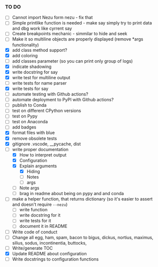 ### TO DO

- [ ] Cannot import Nezu form nezu - fix that
- [ ] Simple printlike function is needed - make say simply try to print data and dbg work like cyrrent say
- [ ] Create breakpoints mechanic - simmilar to hide and seek
- [ ] Make it so multiline objects are properly displayed (remove *args functionality)
- [x] add class method support?
- [x] add coloring
- [ ] add classes parameter (so you can print only group of logs)
- [x] indicate shadowing
- [x] write docstring for say
- [x] write test for multiline output
- [ ] write tests for name parser
- [x] write tests for say
- [ ] automate testing with Github actions?
- [ ] automate deployment to PyPI with Github actions?
- [ ] publish to Conda
- [ ] test on different CPython versions
- [ ] test on Pypy
- [ ] test on Anaconda
- [ ] add badges
- [x] format files with blue
- [x] remove obsolete tests
- [x] gitignore .vscode, \_\_pycache, dist
- [ ] write proper documentation
  - [x] How to interpret output
  - [x] Configuration
  - [x] Explain arguments
    - [x] Hiding
    - [ ] Notes
    - [ ] args
  - [ ] Note args
  - [ ] brag in readme about being on pypy and and conda
- [ ] make a helper function, that returns dictionary (so it's easier to assert and doesn't require `--nezu`)
  - [ ] write function
  - [ ] write docstring for it
  - [ ] write tests for it
  - [ ] document it in README
- [ ] Write code of conduct
- [ ] Change all egg, ham, spam, bacon to bigus, dickus, nortius, maximus, silius, sodus, incontinentia, buttocks, 
- [ ] Write/generate TOC
- [x] Update README about configuration
- [ ] Write docstrings to configuration functions